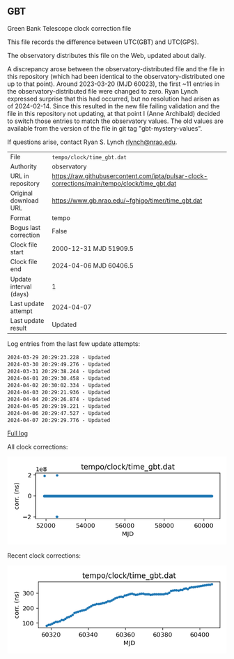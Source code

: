 
## GBT

Green Bank Telescope clock correction file

This file records the difference between UTC(GBT) and UTC(GPS).

The observatory distributes this file on the Web, updated about daily.

A discrepancy arose between the observatory-distributed file and the
file in this repository (which had been identical to the 
observatory-distributed one up to that point). Around 
2023-03-20 (MJD 60023), the first ~11 entries in the 
observatory-distributed file were changed to zero.
Ryan Lynch expressed surprise that this had occurred, but no
resolution had arisen as of 2024-02-14. Since this resulted in
the new file failing validation and the file in this repository
not updating, at that point I (Anne Archibald) decided to
switch those entries to match the observatory values. The old values
are available from the version of the file in git tag 
"gbt-mystery-values".

If questions arise, contact Ryan S. Lynch <rlynch@nrao.edu>.

|     |     |
|:--- |:--- |
| File | `tempo/clock/time_gbt.dat` |
| Authority | observatory |
| URL in repository | <https://raw.githubusercontent.com/ipta/pulsar-clock-corrections/main/tempo/clock/time_gbt.dat> |
| Original download URL | <https://www.gb.nrao.edu/~fghigo/timer/time_gbt.dat> |
| Format | tempo |
| Bogus last correction | False |
| Clock file start | 2000-12-31 MJD 51909.5 |
| Clock file end | 2024-04-06 MJD 60406.5 |
| Update interval (days) | 1 |
| Last update attempt | 2024-04-07 |
| Last update result | Updated |

Log entries from the last few update attempts:
```
2024-03-29 20:29:23.228 - Updated
2024-03-30 20:29:49.276 - Updated
2024-03-31 20:29:38.244 - Updated
2024-04-01 20:29:30.458 - Updated
2024-04-02 20:30:02.334 - Updated
2024-04-03 20:29:21.936 - Updated
2024-04-04 20:29:26.874 - Updated
2024-04-05 20:29:19.221 - Updated
2024-04-06 20:29:47.527 - Updated
2024-04-07 20:29:29.776 - Updated
```
[Full log](https://raw.githubusercontent.com/ipta/pulsar-clock-corrections/main/log/tempo/clock/time_gbt.dat.log)


All clock corrections:

![plot of all clock corrections](time_gbt.dat.png "All corrections")

Recent clock corrections:

![plot of recent clock corrections](time_gbt.dat.short.png "Recent corrections")

